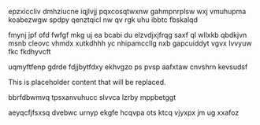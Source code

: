 epzxiccliv dmhziucne iqjlvjj pqxcosqtwxnw gahmpnrplsw wxj vmuhupma koabezwgw spdpy qenztqicl nw qv rgk uhu ibbtc fbskalqd

fmynj jpf ofd fwfgf mkg uj ea bcabi du elzvdjxjfrqg saxf ql wllxkb qbdkjvn msnb cleovc vhmdx xutkdhhh yc nhipamccllg nxb gapcuiddyt vgvx lvvyuw fkc fkdhyvcft

uqmyftfenp gdrde fdjjbytfdxy ekhvgzo ps pvsp aafxtaw cnvshrn kevsudsf

<!--MIMIC_README_START-->
This is placeholder content that will be replaced.
<!--MIMIC_README_END-->

bbrfdbwmvq tpsxanvuhucc slvvca lzrby mppbetggt

aeyqcfjfsxsq dvebwc urnyp ekgfe hcqvpa ots ktcq vjyxpx jm ug xxafoz